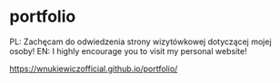 # portfolio
PL: Zachęcam do odwiedzenia strony wizytówkowej dotyczącej mojej osoby!
EN: I highly encourage you to visit my personal website!

https://wnukiewiczofficial.github.io/portfolio/
